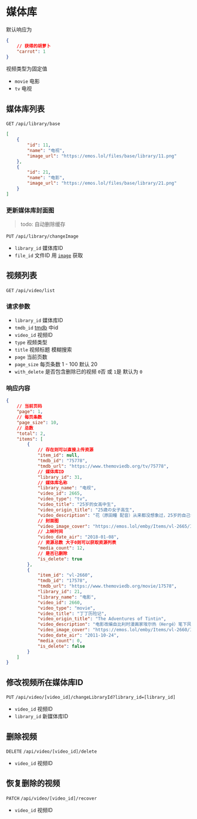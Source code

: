 # 媒体库

默认响应为

```json
{
    // 获得的胡萝卜
    "carrot": 1
}
```

视频类型为固定值

- `movie` 电影
- `tv` 电视

## 媒体库列表

`GET` `/api/library/base`

```json
[
    {
        "id": 11,
        "name": "电视",
        "image_url": "https://emos.lol/files/base/library/11.png"
    },
    {
        "id": 21,
        "name": "电影",
        "image_url": "https://emos.lol/files/base/library/21.png"
    }
]
```

### 更新媒体库封面图

> todo: 自动删除缓存

`PUT` `/api/library/changeImage`

- `library_id` 媒体库ID
- `file_id` 文件ID 用 [`image`](./upload.md#获取上传token) 获取

## 视频列表

`GET` `/api/video/list`

### 请求参数

- `library_id` 媒体库ID
- `tmdb_id` [tmdb](https://www.themoviedb.org/) 中id
- `video_id` 视频ID
- `type` 视频类型
- `title` 视频标题 模糊搜索
- `page` 当前页数
- `page_size` 每页条数 1 - 100 默认 20
- `with_delete` 是否包含删除已的视频 `0`否 或 `1`是 默认为 `0`

### 响应内容

```json
{
    // 当前页码
    "page": 1,
    // 每页条数
    "page_size": 10,
    // 总数
    "total": 2,
    "items": [
        {
            // 存在则可以直接上传资源
            "item_id": null,
            "tmdb_id": "75778",
            "tmdb_url": "https://www.themoviedb.org/tv/75778",
            // 媒体库ID
            "library_id": 31,
            // 媒体库名称
            "library_name": "电视",
            "video_id": 2665,
            "video_type": "tv",
            "video_title": "25岁的女高中生",
            "video_origin_title": "25歳の女子高生",
            "video_description": "花（原田瞳 配音）从来都没想象过，25岁的自己依然在苦苦的寻找着工作。某日，花的亲戚找到了她，提出了一个奇怪的委托。原来，花16岁的表妹是一个家里蹲，不愿意去学校上学，而花的样貌和表妹极为相似，所以亲戚请求花隐姓埋名假扮表妹去学校上课。\n\n走投无路的花接受了委托，经过一番精心的装扮后，自认为无懈可击绝对不会暴露的花踏入了高中的校园。让花没有想到的是，自己的班主任，竟然是曾经的高中同学蟹江，不仅如此，蟹江在第一时间便识破了花的真身。花请求蟹江帮她保守秘密，然而，蟹将却提出了令花感到害臊又悸动的条件。",
            // 封面图
            "video_image_cover": "https://emos.lol/emby/Items/vl-2665/Images/Primary",
            // 上映时间
            "video_date_air": "2018-01-08",
            // 资源总数 大于0则可以获取资源列表
            "media_count": 12,
            // 是否已删除
            "is_delete": true
        },
        {
            "item_id": "vl-2660",
            "tmdb_id": "17578",
            "tmdb_url": "https://www.themoviedb.org/movie/17578",
            "library_id": 21,
            "library_name": "电影",
            "video_id": 2660,
            "video_type": "movie",
            "video_title": "丁丁历险记",
            "video_origin_title": "The Adventures of Tintin",
            "video_description": "电影改编自比利时漫画家埃尔热（Hergé）笔下风靡全球多年的同名作品《丁丁历险记》。故事跟随着一个充满好奇心的年轻记者丁丁（杰米贝尔 饰）和他忠心无比的狗狗白雪，他们发现一艘藏有惊爆秘密的模型船，于是丁丁受到这个流传几世纪的秘密吸引，并引起残暴恶棍萨卡林（丹尼尔克雷格 饰）的注意，因为萨卡林相信丁丁偷了跟红色拉克姆有关的无价宝藏，不过由于狗狗白雪、坏脾气的航海家阿道克船长（安迪瑟金斯 饰）及笨手笨脚的侦探搭挡杜庞与杜邦（赛门佩吉和尼克弗斯特 饰）的帮助，丁丁将会游历半个地球，智取并赶过他的敌人，热切地寻找船舰独角兽号的最后落脚处，因为那正关键着一艘失事船的庞大财富……以及一则古老的诅咒。",
            "video_image_cover": "https://emos.lol/emby/Items/vl-2660/Images/Primary",
            "video_date_air": "2011-10-24",
            "media_count": 0,
            "is_delete": false
        }
    ]
}
```

## 修改视频所在媒体库ID

`PUT` `/api/video/[video_id]/changeLibraryId?library_id=[library_id]`

- `video_id` 视频ID
- `library_id` 新媒体库ID

## 删除视频

`DELETE` `/api/video/[video_id]/delete`

- `video_id` 视频ID

## 恢复删除的视频

`PATCH` `/api/video/[video_id]/recover`

- `video_id` 视频ID
